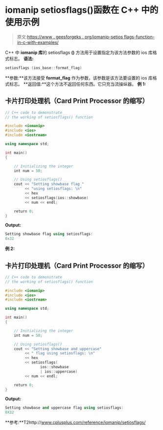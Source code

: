 # iomanip setiosflags()函数在 C++ 中的使用示例

> 原文:[https://www . geesforgeks . org/iomanip-setios flags-function-in-c-with-examples/](https://www.geeksforgeeks.org/iomanip-setiosflags-function-in-c-with-examples/)

C++ 中 **iomanip 库**的 setiosflags **()** 方法用于设置指定为该方法参数的 ios 库格式标志。
**语法:**

```cpp
setiosflags (ios_base::format_flag)
```

**参数:**该方法接受 **format_flag** 作为参数，该参数是该方法要设置的 ios 库格式标志。
**返回值:**这个方法不返回任何东西。它只充当流操纵器。
**例 1:**

## 卡片打印处理机（Card Print Processor 的缩写）

```cpp
// C++ code to demonstrate
// the working of setiosflags() function

#include <iomanip>
#include <ios>
#include <iostream>

using namespace std;

int main()
{

    // Initializing the integer
    int num = 50;

    // Using setiosflags()
    cout << "Setting showbase flag "
         << "using setiosflags: \n"
         << hex
         << setiosflags(ios::showbase)
         << num << endl;

    return 0;
}
```

**Output:** 

```cpp
Setting showbase flag using setiosflags: 
0x32
```

**例 2:**

## 卡片打印处理机（Card Print Processor 的缩写）

```cpp
// C++ code to demonstrate
// the working of setiosflags() function

#include <iomanip>
#include <ios>
#include <iostream>

using namespace std;

int main()
{

    // Initializing the integer
    int num = 50;

    // Using setiosflags()
    cout << "Setting showbase and uppercase"
         << " flag using setiosflags: \n"
         << hex
         << setiosflags(
                ios::showbase
                | ios::uppercase)
         << num << endl;

    return 0;
}
```

**Output:** 

```cpp
Setting showbase and uppercase flag using setiosflags: 
0X32
```

**参考:**T2http://www.cplusplus.com/reference/iomanip/setiosflags/